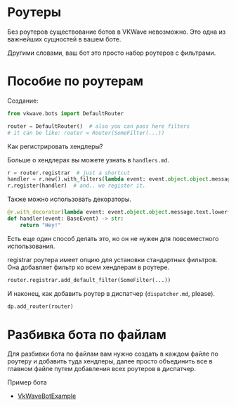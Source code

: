 # Роутеры

Без роутеров существование ботов в VKWave невозможно. Это одна из важнейших сущностей в вашем боте.

Другими словами, ваш бот это просто набор роутеров с фильтрами.

# Пособие по роутерам

Создание:
```python
from vkwave.bots import DefaultRouter

router = DefaultRouter()  # also you can pass here filters
# it can be like: router = Router(SomeFilter(...))
```

Как регистрировать хендлеры?

Больше о хендлерах вы можете узнать в `handlers.md`.

```python
r = router.registrar  # just a shortcut
handler = r.new().with_filters(lambda event: event.object.object.message.text.lower() == "hi there").handle("hey!")  # here we are creating the handler that answers 'hey' to messages with content 'hi there'
r.register(handler)  # and.. we register it.
```

Также можно использовать декораторы.

```python
@r.with_decorator(lambda event: event.object.object.message.text.lower() == "hi there")
def handler(event: BaseEvent) -> str:
    return "Hey!"
```

Есть еще один способ делать это, но он не нужен для повсеместного использования.

registrar роутера имеет опцию для установки стандартных фильтров. Она добавляет фильтр ко всем хендлерам в роутере.

```python
router.registrar.add_default_filter(SomeFilter(...))
```

И наконец, как добавить роутер в диспатчер (`dispatcher.md`, please).

```python
dp.add_router(router)
```

# Разбивка бота по файлам

Для разбивки бота по файлам вам нужно создать в каждом файле по роутеру и добавить туда хендлеры, далее просто объединить все в главном файле путем добавления всех роутеров в диспатчер.

Пример бота

- [VkWaveBotExample](https://github.com/kesha1225/VkWaveBotExample)
